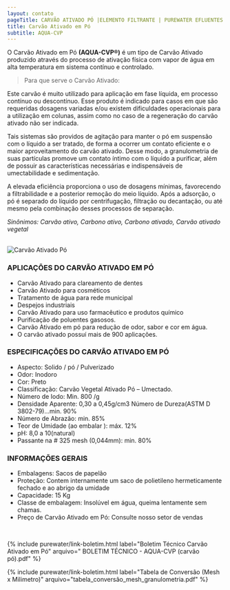 ```yaml
---
layout: contato
pageTitle: CARVÃO ATIVADO PÓ |ELEMENTO FILTRANTE | PUREWATER EFLUENTES
title: Carvão Ativado em Pó
subtitle: AQUA-CVP
---
```


O Carvão Ativado em Pó **(AQUA-CVP®)** é um tipo de Carvão Ativado produzido através do processo de ativação física com vapor de água em alta temperatura em sistema contínuo e controlado.

> Para que serve o Carvão Ativado:

Este carvão é muito utilizado para aplicação em fase líquida, em processo contínuo ou descontínuo. Esse produto é indicado para casos em que são requeridas dosagens variadas e/ou existem dificuldades operacionais para a utilização em colunas, assim como no caso de a regeneração do carvão ativado não ser indicada.

Tais sistemas são providos de agitação para manter o pó em suspensão com o líquido a ser tratado, de forma a ocorrer um contato eficiente e o maior aproveitamento do carvão ativado. Desse modo, a granulometria de suas partículas promove um contato íntimo com o líquido a purificar, além de possuir as características necessárias e indispensáveis de umectabilidade e sedimentação.

A elevada eficiência proporciona o uso de dosagens mínimas, favorecendo a filtrabilidade e a posterior remoção do meio líquido. Após a adsorção, o pó é separado do líquido por centrifugação, filtração ou decantação, ou até mesmo pela combinação desses processos de separação.


*Sinônimos: Carvão ativo, Carbono ativo, Carbono ativado, Carvão ativado vegetal*

<br />

 <img class="img-responsive pull-right" style="max-width: 35%;" src="../../website/images/carvao ativado pulverizado.jpg" alt="Carvão Ativado Pó">
 
>
### **APLICAÇÕES DO CARVÃO ATIVADO EM PÓ**

- Carvão Ativado para clareamento de dentes
- Carvão Ativado para cosméticos
- Tratamento de água para rede municipal
- Despejos industriais
- Carvão Ativado para uso farmacêutico e produtos químico
- Purificação de poluentes gasosos.
- Carvão Ativado em pó para redução de odor, sabor e cor em água.
- O carvão ativado possuí mais de 900 aplicações.

### **ESPECIFICAÇÕES DO CARVÃO ATIVADO EM PÓ**

- Aspecto: Solido / pó / Pulverizado
- Odor: Inodoro
- Cor: Preto
- Classificação: Carvão Vegetal Ativado Pó – Umectado.
- Número de Iodo: Min. 800 /g
- Densidade Aparente: 0,30 a 0,45g/cm3 Número de Dureza(ASTM D 3802-79)...min. 90% 
- Número de Abrazão: min. 85%
- Teor de Umidade (ao embalar ): máx. 12% 
- pH: 8,0  a 10(natural)
- Passante na # 325 mesh (0,044mm): min. 80%

### **INFORMAÇÕES GERAIS**

+ Embalagens: Sacos de papelão
+ Proteção: Contem internamente um saco de polietileno hermeticamente fechado e ao abrigo da umidade
+ Capacidade: 15 Kg 
+ Classe de embalagem: Insolúvel em água, queima lentamente sem  chamas.
+ Preço de Carvão Ativado em Pó: Consulte nosso setor de vendas
<br />

>
>
{% include purewater/link-boletim.html 
   label="Boletim Técnico Carvão Ativado em Pó" 
   arquivo=" BOLETIM TÉCNICO - AQUA-CVP (carvão pó).pdf" %}
>
>
{% include purewater/link-boletim.html 
   label="Tabela de Conversão (Mesh x Milimetro)" 
   arquivo="tabela_conversão_mesh_granulometria.pdf" %}
>



